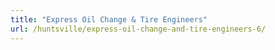 ```yaml
---
title: "Express Oil Change & Tire Engineers"
url: /huntsville/express-oil-change-and-tire-engineers-6/
---
```

